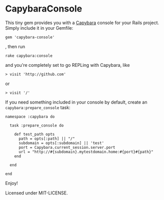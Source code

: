 CapybaraConsole
===============

This tiny gem provides you with a [Capybara](https://github.com/jnicklas/capybara) console for your Rails project.
Simply include it in your Gemfile:

    gem 'capybara-console'

, then run

    rake capybara:console

and you're completely set to go REPLing with Capybara, like

    > visit 'http://github.com'

or

    > visit '/'

If you need something included in your console by default, create an `capybara:prepare_console` task:

    namespace :capybara do

      task :prepare_console do

        def test_path opts 
          path = opts[:path] || "/"
          subdomain = opts[:subdomain] || 'test'
          port = Capybara.current_session.server.port
          url = "http://#{subdomain}.mytestdomain.home:#{port}#{path}"
        end

      end

    end

Enjoy!

Licensed under MIT-LICENSE.
